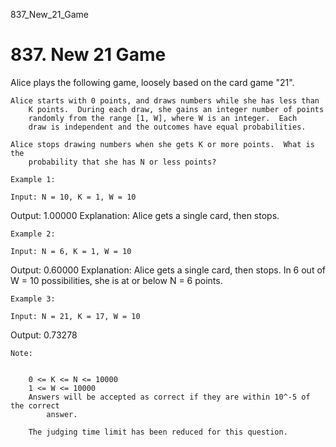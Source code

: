 837_New_21_Game
# 837. New 21 Game

Alice plays the following game, loosely based on the card game "21".

    Alice starts with 0 points, and draws numbers while she has less than
        K points.  During each draw, she gains an integer number of points
        randomly from the range [1, W], where W is an integer.  Each
        draw is independent and the outcomes have equal probabilities.

    Alice stops drawing numbers when she gets K or more points.  What is the
        probability that she has N or less points?

    Example 1:

    Input: N = 10, K = 1, W = 10
Output: 1.00000
Explanation:  Alice gets a single card, then stops.

    Example 2:

    Input: N = 6, K = 1, W = 10
Output: 0.60000
Explanation:  Alice gets a single card, then stops.
In 6 out of W = 10 possibilities, she is at or below N = 6 points.

    Example 3:

    Input: N = 21, K = 17, W = 10
Output: 0.73278

    Note:

    
        0 <= K <= N <= 10000
        1 <= W <= 10000
        Answers will be accepted as correct if they are within 10^-5 of the correct
            answer.
        
        The judging time limit has been reduced for this question.